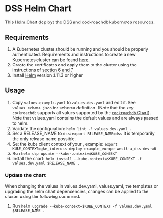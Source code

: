 # DSS Helm Chart
This [Helm Chart](https://helm.sh/) deploys the DSS and cockroachdb kubernetes resources.

## Requirements
1. A Kubernetes cluster should be running and you should be properly authenticated.
Requirements and instructions to create a new Kubernetes cluster can be found [here](../../../infrastructure/README.md).
2. Create the certificates and apply them to the cluster using the instructions of [section 6 and 7](../../../../build/README.md)
3. Install [Helm](https://helm.sh/) version 3.11.3 or higher

## Usage
1. Copy `values.example.yaml` to `values.dev.yaml` and edit it. See `values.schema.json` for schema definition. (Note that the key `cockroachdb` supports all values supported by the [`cockroachdb` Chart](https://github.com/cockroachdb/helm-charts/tree/master/cockroachdb#configuration)).
Note that values.yaml contains the default values and are always passed to helm.
2. Validate the configuration: `helm lint -f values.dev.yaml .`
3. Set a RELEASE_NAME to `dss`: `export RELEASE_NAME=dss`
It is temporarily the only release name possible.
4. Set the kube client context of your , example: `export KUBE_CONTEXT=gke_interuss-deploy-example_europe-west6-a_dss-dev-w6`
5. Run `helm dep update --kube-context=$KUBE_CONTEXT`
6. Install the chart: `helm install --kube-context=$KUBE_CONTEXT -f values.dev.yaml $RELEASE_NAME .`

### Update the chart
When changing the values in values.dev.yaml, values.yaml, the templates or upgrading the helm chart dependencies, changes can be applied to the cluster using the following command:

1. Run `helm upgrade --kube-context=$KUBE_CONTEXT -f values.dev.yaml $RELEASE_NAME .`
